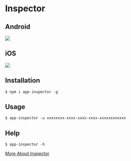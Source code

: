 # Inspector

## Android

![](http://ww4.sinaimg.cn/large/7dfcf2f7gw1f7bwlhpakwg20s40kge3k.gif)

## iOS

![](http://ww4.sinaimg.cn/large/7dfcf2f7gw1f7bwp1mgiyg20s40kg7wh.gif)

## Installation

```shell
$ npm i app-inspector -g
```

## Usage

```shell
$ app-inspector -u xxxxxxxx-xxxx-xxxx-xxxx-xxxxxxxxxxxx
```

## Help

```shell
$ app-inspector -h
```

[More About Inspector](//github.com/macacajs/app-inspector)
